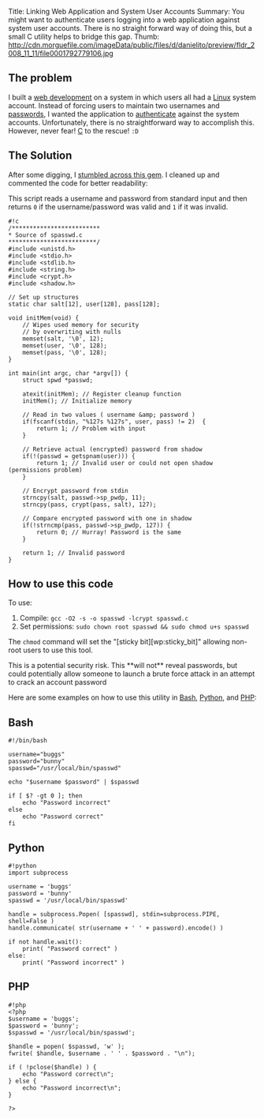 Title: Linking Web Application and System User Accounts
Summary: You might want to authenticate users logging into a web application against system user accounts. There is no straight forward way of doing this, but a small C utility helps to bridge this gap.
Thumb: http://cdn.morguefile.com/imageData/public/files/d/danielito/preview/fldr_2008_11_11/file0001792779106.jpg

The problem
------------

I built a [web development](tag:web_development) on a system in which users all had a [Linux](tag:Linux) system account. Instead of forcing users to maintain two usernames and [passwords](tag:password), I wanted the application to [authenticate](tag:security) against the system accounts. Unfortunately, there is no straightforward way to accomplish this. However, never fear! [C](tag:C) to the rescue! `:D`

The Solution
------------

After some digging, I [stumbled across this gem][spasswd.c]. I cleaned up and commented the code for better readability:

[spasswd.c]: http://www.php.net/manual/en/function.posix-getpwnam.php#16154

This script reads a username and password from standard input and then returns `0` if the username/password was valid and `1` if it was invalid.

    #!c
    /*************************
    * Source of spasswd.c
    *************************/
    #include <unistd.h>
    #include <stdio.h>
    #include <stdlib.h>
    #include <string.h>
    #include <crypt.h>
    #include <shadow.h> 
    
    // Set up structures
    static char salt[12], user[128], pass[128]; 
    
    void initMem(void) {
        // Wipes used memory for security
        // by overwriting with nulls
        memset(salt, '\0', 12);
        memset(user, '\0', 128);
        memset(pass, '\0', 128);
    } 
    
    int main(int argc, char *argv[]) {
        struct spwd *passwd; 
         
        atexit(initMem); // Register cleanup function
        initMem(); // Initialize memory
     
        // Read in two values ( username &amp; password )
        if(fscanf(stdin, "%127s %127s", user, pass) != 2)  {
            return 1; // Problem with input
        }
     
        // Retrieve actual (encrypted) password from shadow
        if(!(passwd = getspnam(user))) {
            return 1; // Invalid user or could not open shadow (permissions problem)
        }
        
        // Encrypt password from stdin
        strncpy(salt, passwd->sp_pwdp, 11);
        strncpy(pass, crypt(pass, salt), 127); 
        
        // Compare encrypted password with one in shadow
        if(!strncmp(pass, passwd->sp_pwdp, 127)) {
            return 0; // Hurray! Password is the same
        }
         
        return 1; // Invalid password
    }

How to use this code
--------------------

To use:

1. Compile: `gcc -O2 -s -o spasswd -lcrypt spasswd.c`
2. Set permissions: `sudo chown root spasswd && sudo chmod u+s spasswd`

The `chmod` command will set the "[sticky bit][wp:sticky_bit]" allowing non-root users to use this tool.

<div class="warning">This is a potential security risk. This **will not** reveal passwords, but could potentially allow someone to launch a brute force attack in an attempt to crack an account password</div>

Here are some examples on how to use this utility in [Bash](tag:Bash), [Python](tag:Python), and [PHP](tag:PHP):

Bash
----

    #!/bin/bash
    
    username="buggs"
    password="bunny"
    spasswd="/usr/local/bin/spasswd"
    
    echo "$username $password" | $spasswd
    
    if [ $? -gt 0 ]; then
        echo "Password incorrect"
    else
        echo "Password correct"
    fi

Python
------

    #!python
    import subprocess
    
    username = 'buggs'
    password = 'bunny'
    spasswd = '/usr/local/bin/spasswd'
    
    handle = subprocess.Popen( [spasswd], stdin=subprocess.PIPE, shell=False )
    handle.communicate( str(username + ' ' + password).encode() )

    if not handle.wait():
        print( "Password correct" )
    else:
        print( "Password incorrect" )

PHP
---

    #!php
    <?php
    $username = 'buggs';
    $password = 'bunny';
    $spasswd = '/usr/local/bin/spasswd';

    $handle = popen( $spasswd, 'w' );
    fwrite( $handle, $username . ' ' . $password . "\n");

    if ( !pclose($handle) ) {
        echo "Password correct\n";
    } else {
        echo "Password incorrect\n";
    }

    ?>
